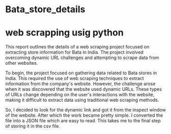 # Bata_store_details
# web scrapping usig python 
This report outlines the details of a web scraping project focused on extracting store information for Bata in India.
The project involved overcoming dynamic URL challenges and attempting to scrape data from other websites.

To begin, the project focused on gathering data related to Bata stores in India. 
This required the use of web scraping techniques to extract information from the company's website.
However, the challenge arose when it was discovered that the website used dynamic URLs. 
These types of URLs change depending on the user's interactions with the website, making it difficult to extract data using traditional web scraping methods.

So, I decided to look for the dynamic link and got it from the inspect window of the website. After which the work became pretty simple. I converted the file into a JSON
file which are easy to read. 
This takes me to the final step of storing it in the csv file. 

